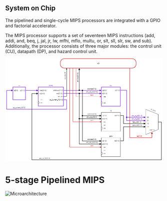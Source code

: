 ## System on Chip
The pipelined and single-cycle MIPS processors are integrated with a GPIO and factorial accelerator.

The MIPS processor supports a set of seventeen MIPS instructions (add, addi, and, beq, j, jal, jr, lw, mfhi, mflo, multu, or, slt, sll, slr, sw,  and sub). Additionally, the processor consists of three major modules: the control unit (CU), datapath (DP), and hazard control unit.

![](https://github.com/HuangDave/MIPS/blob/master/Design/SoC.png?raw=true)

# 5-stage Pipelined MIPS

![Microarchitecture](https://github.com/HuangDave/MIPS/blob/master/Design/Pipelined%20MIPS.png?raw=true)
